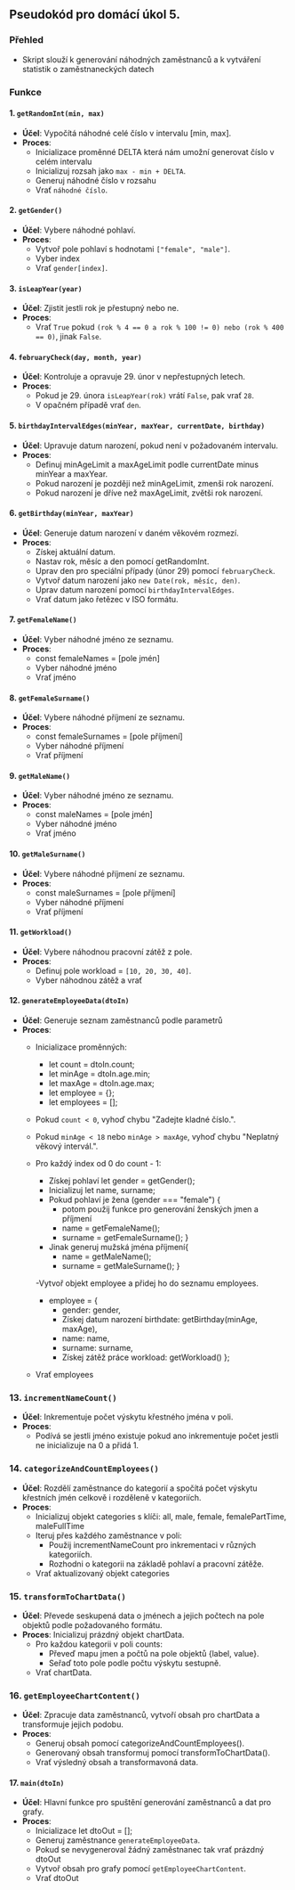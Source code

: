 ## Pseudokód pro domácí úkol 5.

### Přehled
- Skript slouží k generování náhodných zaměstnanců a k vytváření statistik o zaměstnaneckých datech

### Funkce

#### 1. `getRandomInt(min, max)`
   - **Účel**: Vypočítá náhodné celé číslo v intervalu [min, max].
   - **Proces**:
     - Inicializace proměnné DELTA která nám umožní generovat číslo v celém intervalu
     - Inicializuj rozsah jako `max - min + DELTA`.
     - Generuj náhodné číslo v rozsahu
     - Vrať `náhodné číslo`.

#### 2. `getGender()`
   - **Účel**: Vybere náhodné pohlaví.
   - **Proces**:
     - Vytvoř pole pohlaví s hodnotami `["female", "male"]`.
     - Vyber index
     - Vrať `gender[index]`.

#### 3. `isLeapYear(year)`
   - **Účel**: Zjistit jestli rok je přestupný nebo ne.
   - **Proces**:
     - Vrať `True` pokud `(rok % 4 == 0 a rok % 100 != 0) nebo (rok % 400 == 0)`, jinak `False`.

#### 4. `februaryCheck(day, month, year)`
   - **Účel**: Kontroluje a opravuje 29. únor v nepřestupných letech.
   - **Proces**:
     - Pokud je 29. února `isLeapYear(rok)` vrátí `False`, pak vrať `28`.
     - V opačném případě vrať `den`.

#### 5. `birthdayIntervalEdges(minYear, maxYear, currentDate, birthday)`
   - **Účel**: Upravuje datum narození, pokud není v požadovaném intervalu.
   - **Proces**:
     - Definuj minAgeLimit a maxAgeLimit podle currentDate minus minYear a maxYear.
     - Pokud narození je později než minAgeLimit, zmenši rok narození.
     - Pokud narození je dříve než maxAgeLimit, zvětši rok narození.

#### 6. `getBirthday(minYear, maxYear)`
   - **Účel**: Generuje datum narození v daném věkovém rozmezí.
   - **Proces**:
     - Získej aktuální datum.
     - Nastav rok, měsíc a den pomocí getRandomInt.
     - Uprav den pro speciální případy (únor 29) pomocí `februaryCheck`.
     - Vytvoř datum narození jako `new Date(rok, měsíc, den)`.
     - Uprav datum narození pomocí `birthdayIntervalEdges`.
     - Vrať datum jako řetězec v ISO formátu.

#### 7. `getFemaleName()`
   - **Účel**: Vyber náhodné jméno ze seznamu.
   - **Proces**:
     - const femaleNames = [pole jmén]
     - Vyber náhodné jméno
     - Vrať jméno
     
#### 8. `getFemaleSurname()` 
   - **Účel**: Vybere náhodné příjmení ze seznamu.
   - **Proces**:
     - const femaleSurnames = [pole příjmení]
     - Vyber náhodné příjmení
     - Vrať příjmení

#### 9. `getMaleName()`
   - **Účel**: Vyber náhodné jméno ze seznamu.
   - **Proces**:
     - const maleNames = [pole jmén]
     - Vyber náhodné jméno
     - Vrať jméno
     
#### 10. `getMaleSurname()` 
   - **Účel**: Vybere náhodné příjmení ze seznamu.
   - **Proces**:
     - const maleSurnames = [pole příjmení]
     - Vyber náhodné příjmení
     - Vrať příjmení

#### 11. `getWorkload()`
   - **Účel**: Vybere náhodnou pracovní zátěž z pole.
   - **Proces**:
     - Definuj pole workload = `[10, 20, 30, 40]`.
     - Vyber náhodnou zátěž a vrať

#### 12. `generateEmployeeData(dtoIn)`
   - **Účel**: Generuje seznam zaměstnanců podle parametrů
   - **Proces**:
     - Inicializace proměnných:
          -  let count = dtoIn.count;
          -  let minAge = dtoIn.age.min;
          -  let maxAge = dtoIn.age.max;
          -  let employee = {};
          -  let employees = [];
     - Pokud `count < 0`, vyhoď chybu "Zadejte kladné číslo.".
     - Pokud `minAge < 18` nebo `minAge > maxAge`, vyhoď chybu "Neplatný věkový intervál.".
     - Pro každý index od 0 do count - 1:
        - Získej pohlaví let gender = getGender();
        - Inicializuj let name, surname;
        - Pokud pohlaví je žena 
            (gender === "female") {
            - potom použij funkce pro generování ženských jmen a příjmení
            - name = getFemaleName();
            - surname = getFemaleSurname();
        }
        - Jinak generuj mužská jména příjmení{
            - name = getMaleName();
            - surname = getMaleSurname();
        }

        -Vytvoř objekt employee a přidej ho do seznamu employees.
        - employee = {
            - gender: gender,
            - Získej datum narození birthdate: getBirthday(minAge, maxAge),
            - name: name,
            - surname: surname,
            - Získej zátěž práce  workload: getWorkload()
        };

     - Vrať employees

### 13. `incrementNameCount()`
   - **Účel**: Inkrementuje počet výskytu křestného jména v poli.
   - **Proces**:
     - Podívá se jestli jméno existuje pokud ano inkrementuje počet jestli ne inicializuje na 0 a přidá 1.

### 14. `categorizeAndCountEmployees()`
   - **Účel**: Rozdělí zaměstnance do kategorií a spočítá počet výskytu křestních jmén celkově i rozděleně v kategoriích.
   - **Proces**:
     - Inicializuj objekt categories s klíči: all, male, female, femalePartTime, maleFullTime
     - Iteruj přes každého zaměstnance v poli:
        - Použij incrementNameCount pro inkrementaci v různých kategoriích.
        - Rozhodni o kategorii na základě pohlaví a pracovní zátěže.
     - Vrať aktualizovaný objekt categories           

### 15. `transformToChartData()`
   - **Účel**: Převede seskupená data o jménech a jejich počtech na pole objektů podle požadovaného formátu.
   - **Proces**: Inicializuj prázdný objekt chartData.
     - Pro každou kategorii v poli counts:
        - Převeď mapu jmen a počtů na pole objektů {label, value}.
        - Seřaď toto pole podle počtu výskytu sestupně.
     - Vrať chartData.    

### 16. `getEmployeeChartContent()`
   - **Účel**: Zpracuje data zaměstnanců, vytvoří obsah pro chartData a transformuje jejich podobu.
   - **Proces**:
     - Generuj obsah pomocí categorizeAndCountEmployees().
     - Generovaný obsah transformuj pomocí transformToChartData().
     - Vrať výsledný obsah a transformavoná data.

#### 17. `main(dtoIn)`
   - **Účel**: Hlavní funkce pro spuštění generování zaměstnanců a dat pro grafy.
   - **Proces**:
     - Inicializace let dtoOut = [];
     - Generuj zaměstnance `generateEmployeeData`.
     - Pokud se nevygeneroval žádný zaměstnanec tak vrať prázdný dtoOut
     - Vytvoř obsah pro grafy pomocí `getEmployeeChartContent`.
     - Vrať dtoOut
